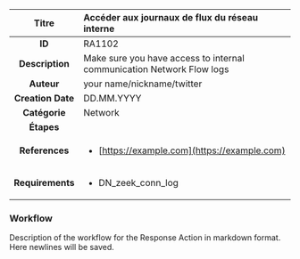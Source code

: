| Titre                       | Accéder aux journaux de flux du réseau interne         |
|:---------------------------:|:--------------------|
| **ID**                      | RA1102            |
| **Description**             | Make sure you have access to internal communication Network Flow logs   |
| **Auteur**                  | your name/nickname/twitter        |
| **Creation Date**           | DD.MM.YYYY |
| **Catégorie**                | Network      |
| **Étapes**                   || 
| **References** |<ul><li>[https://example.com](https://example.com)</li></ul>|
| **Requirements** |<ul><li>DN_zeek_conn_log</li></ul>|

### Workflow

Description of the workflow for the Response Action in markdown format.  
Here newlines will be saved.  
